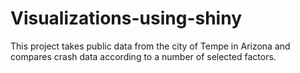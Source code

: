 # Visualizations-using-shiny
This project takes public data from the city of Tempe in Arizona and compares crash data according to a number of selected factors.
